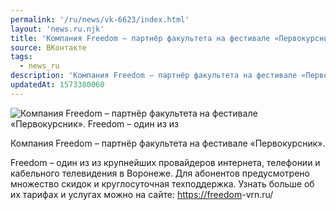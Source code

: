 ```yaml
---
permalink: '/ru/news/vk-6623/index.html'
layout: 'news.ru.njk'
title: 'Компания Freedom – партнёр факультета на фестивале «Первокурсник»'
source: ВКонтакте
tags:
  - news_ru
description: 'Компания Freedom – партнёр факультета на фестивале «Первокурсник»'
updatedAt: 1573380060
---
```

![Компания Freedom – партнёр факультета на фестивале «Первокурсник». Freedom – один из из](https://sun9-27.userapi.com/impf/98RJmQEdrlGvxFHx5ips8KL01zdKeqX4VIxRSA/KuXHTIZcmiY.jpg?size=1280x813&quality=96&proxy=1&sign=f4e5580a2b0bb23c5ba7d8392c48885a&c_uniq_tag=tv90_qLVDSJIY1c1EID2WYPbda4T_udwMcPeoHB-fP4&type=album)

Компания Freedom – партнёр факультета на фестивале «Первокурсник».

Freedom – один из из крупнейших провайдеров интернета, телефонии и кабельного телевидения в Воронеже. Для абонентов предусмотрено множество скидок и круглосуточная техподдержка. Узнать больше об их тарифах и услугах можно на сайте: [https://freedom](https://freedom)-vrn.ru/
